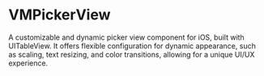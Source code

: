 # VMPickerView

A customizable and dynamic picker view component for iOS, built with UITableView. It offers flexible configuration for dynamic appearance, such as scaling, text resizing, and color transitions, allowing for a unique UI/UX experience.

